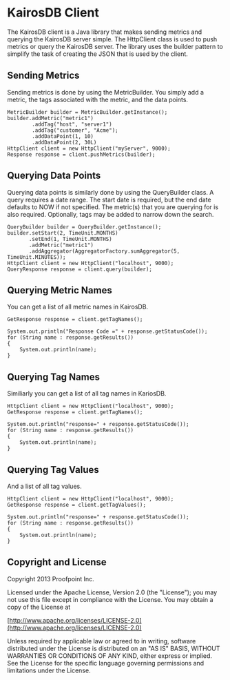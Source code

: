 KairosDB Client
================

The KairosDB client is a Java library that makes sending metrics and querying the KairosDB server simple.
The HttpClient class is used to push metrics or query the KairosDB server. The library uses the builder pattern to
simplify the task of creating the JSON that is used by the client.

## Sending Metrics

Sending metrics is done by using the MetricBuilder. You simply add a metric, the tags associated with the metric, and
the data points.


	MetricBuilder builder = MetricBuilder.getInstance();
	builder.addMetric("metric1")
			.addTag("host", "server1")
			.addTag("customer", "Acme");
			.addDataPoint(1, 10)
			.addDataPoint(2, 30L)
    HttpClient client = new HttpClient("myServer", 9000);
	Response response = client.pushMetrics(builder);

## Querying Data Points

Querying data points is similarly done by using the QueryBuilder class. A query requires a date range. The start date is
required, but the end date defaults to NOW if not specified. The metric(s) that you are querying for is also required.
Optionally, tags may be added to narrow down the search.

	QueryBuilder builder = QueryBuilder.getInstance();
    builder.setStart(2, TimeUnit.MONTHS)
           .setEnd(1, TimeUnit.MONTHS)
           .addMetric("metric1")
           .addAggregator(AggregatorFactory.sumAggregator(5, TimeUnit.MINUTES));
    HttpClient client = new HttpClient("localhost", 9000);
    QueryResponse response = client.query(builder);

## Querying Metric Names

You can get a list of all metric names in KairosDB.

	GetResponse response = client.getTagNames();

	System.out.println("Response Code =" + response.getStatusCode());
	for (String name : response.getResults())
    {
    	System.out.println(name);
    }

## Querying Tag Names
Similiarly you can get a list of all tag names in KariosDB.

	HttpClient client = new HttpClient("localhost", 9000);
	GetResponse response = client.getTagNames();

	System.out.println("response=" + response.getStatusCode());
	for (String name : response.getResults())
	{
		System.out.println(name);
	}

## Querying Tag Values
And a list of all tag values.

	HttpClient client = new HttpClient("localhost", 9000);
	GetResponse response = client.getTagValues();

	System.out.println("response=" + response.getStatusCode());
	for (String name : response.getResults())
    {
    	System.out.println(name);
    }

## Copyright and License

Copyright 2013 Proofpoint Inc.

Licensed under the Apache License, Version 2.0 (the "License");
you may not use this file except in compliance with the License.
You may obtain a copy of the License at

[http://www.apache.org/licenses/LICENSE-2.0](http://www.apache.org/licenses/LICENSE-2.0)

Unless required by applicable law or agreed to in writing, software
distributed under the License is distributed on an "AS IS" BASIS,
WITHOUT WARRANTIES OR CONDITIONS OF ANY KIND, either express or implied.
See the License for the specific language governing permissions and
limitations under the License.